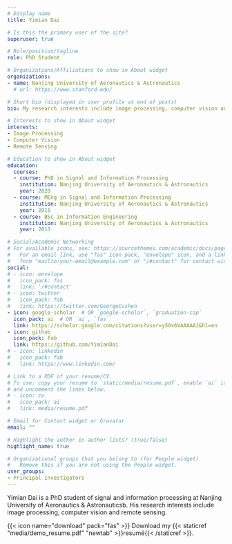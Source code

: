 ```yaml
---
# Display name
title: Yimian Dai

# Is this the primary user of the site?
superuser: true

# Role/position/tagline
role: PhD Student 

# Organizations/Affiliations to show in About widget
organizations:
- name: Nanjing University of Aeronautics & Astronautics
  # url: https://www.stanford.edu/

# Short bio (displayed in user profile at end of posts)
bio: My research interests include image processing, computer vision and remote sensing.

# Interests to show in About widget
interests:
- Image Processing
- Computer Vision
- Remote Sensing

# Education to show in About widget
education:
  courses:
  - course: PhD in Signal and Information Processing
    institution: Nanjing University of Aeronautics & Astronautics
    year: 2020
  - course: MEng in Signal and Information Processing
    institution: Nanjing University of Aeronautics & Astronautics
    year: 2015
  - course: BSc in Information Engineering
    institution: Nanjing University of Aeronautics & Astronautics
    year: 2013

# Social/Academic Networking
# For available icons, see: https://sourcethemes.com/academic/docs/page-builder/#icons
#   For an email link, use "fas" icon pack, "envelope" icon, and a link in the
#   form "mailto:your-email@example.com" or "/#contact" for contact widget.
social:
# - icon: envelope
#   icon_pack: fas
#   link: '/#contact'
# - icon: twitter
#   icon_pack: fab
#   link: https://twitter.com/GeorgeCushen
- icon: google-scholar  # OR `google-scholar`, `graduation-cap`
  icon_pack: ai  # OR `ai`, `fas`
  link: https://scholar.google.com/citations?user=y5Ov6VAAAAAJ&hl=en
- icon: github
  icon_pack: fab
  link: https://github.com/YimianDai
# - icon: linkedin
#   icon_pack: fab
#   link: https://www.linkedin.com/

# Link to a PDF of your resume/CV.
# To use: copy your resume to `static/media/resume.pdf`, enable `ai` icons in `params.toml`, 
# and uncomment the lines below.
# - icon: cv
#   icon_pack: ai
#   link: media/resume.pdf

# Email for Contact widget or Gravatar
email: ""

# Highlight the author in author lists? (true/false)
highlight_name: true

# Organizational groups that you belong to (for People widget)
#   Remove this if you are not using the People widget.
user_groups:
- Principal Investigators
---
```


Yimian Dai is a PhD student of signal and information processing at Nanjing University of Aeronautics & Astronauticsb. His research interests include image processing, computer vision and remote sensing. 
<!-- He leads the Robotic Neurobiology group, which develops self-reconfiguring robots, systems of self-organizing robots, and mobile sensor networks. -->

{{< icon name="download" pack="fas" >}} Download my {{< staticref "media/demo_resume.pdf" "newtab" >}}resumé{{< /staticref >}}.

